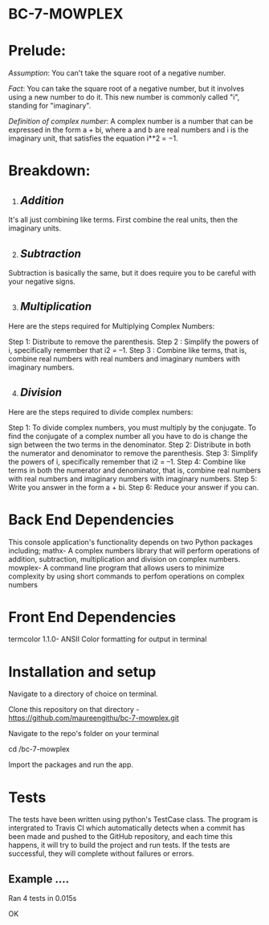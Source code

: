   BC-7-MOWPLEX
  =============

**Prelude**:
  ========

*Assumption*: 
You can't take the square root of a negative number.

*Fact*:
You can take the square root of a negative number, but it involves using a new number to do it. This new number is commonly called "i", standing for "imaginary".

*Definition of complex number*:
A complex number is a number that can be expressed in the form a + bi, where a and b are real numbers and i is the imaginary unit, that satisfies the equation i**2 = −1.

**Breakdown**:
  ==========

1. *Addition*
   ----------
It's all just combining like terms. First combine the real units, then the imaginary units.

2. *Subtraction*
   -------------
Subtraction is basically the same, but it does require you to be careful with your negative signs.

3. *Multiplication*
   ----------------
Here are the steps required for Multiplying Complex Numbers:

Step 1:	Distribute to remove the parenthesis.
Step 2 : Simplify the powers of i, specifically remember that i2 = –1.
Step 3 : Combine like terms, that is, combine real numbers with real numbers and imaginary numbers with imaginary numbers.

4. *Division*
    --------
Here are the steps required to divide complex numbers:

Step 1:	To divide complex numbers, you must multiply by the conjugate. To find the conjugate of a complex number all you have to do is    change the sign between the two terms in the denominator.
Step 2:	Distribute in both the numerator and denominator to remove the parenthesis.
Step 3:	Simplify the powers of i, specifically remember that i2 = –1.
Step 4:	Combine like terms in both the numerator and denominator, that is, combine real numbers with real numbers and imaginary numbers with imaginary numbers.
Step 5:	Write you answer in the form a + bi.
Step 6:	Reduce your answer if you can.

**Back End Dependencies**
  =====================
This console application's functionality depends on two Python packages including;
mathx- A complex numbers library that will perform operations of addition, subtraction, multiplication and division on complex numbers.
mowplex- A command line program that allows users to  minimize complexity by using short commands to perfom operations on complex numbers

**Front End Dependencies**
  ======================
termcolor 1.1.0- ANSII Color formatting for output in terminal

**Installation and setup**
  ======================

Navigate to a directory of choice on terminal.

Clone this repository on that directory - https://github.com/maureengithu/bc-7-mowplex.git

Navigate to the repo's folder on your terminal

cd /bc-7-mowplex

Import the packages and run the app.

**Tests**
  =====

The tests have been written using python's TestCase class.
The program is intergrated to Travis CI which automatically detects when a commit has been made and pushed to the GitHub repository, and each time this happens, it will try to build the project and run tests.
If the tests are successful, they will complete without failures or errors.

Example
....
----------------------------------------------------------------------
Ran 4 tests in 0.015s

OK
